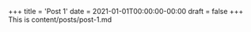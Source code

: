 +++
title = 'Post 1'
date = 2021-01-01T00:00:00-00:00
draft = false
+++
This is content/posts/post-1.md
